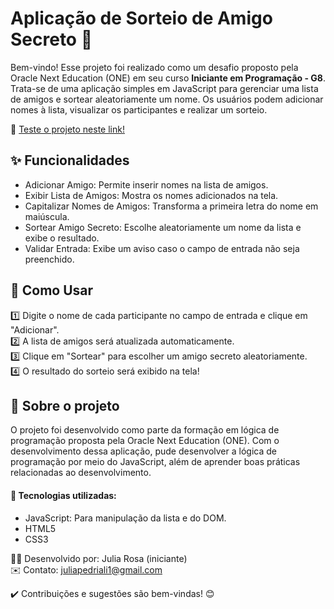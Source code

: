 # Aplicação de Sorteio de Amigo Secreto :gift:

Bem-vindo! Esse projeto foi realizado como um desafio proposto pela Oracle Next Education (ONE) em seu curso **Iniciante em Programação - G8**. Trata-se de uma aplicação simples em JavaScript para gerenciar uma lista de amigos e sortear aleatoriamente um nome. Os usuários podem adicionar nomes à lista, visualizar os participantes e realizar um sorteio.

🔗 [Teste o projeto neste link!](https://amigo-secreto-a6eupn6p5-julias-projects-6a116b2d.vercel.app/)

## ✨ Funcionalidades

- Adicionar Amigo: Permite inserir nomes na lista de amigos.  
- Exibir Lista de Amigos: Mostra os nomes adicionados na tela.
- Capitalizar Nomes de Amigos: Transforma a primeira letra do nome em maiúscula.  
- Sortear Amigo Secreto: Escolhe aleatoriamente um nome da lista e exibe o resultado.  
- Validar Entrada: Exibe um aviso caso o campo de entrada não seja preenchido.

## 📖 Como Usar

1️⃣ Digite o nome de cada participante no campo de entrada e clique em "Adicionar".  
2️⃣ A lista de amigos será atualizada automaticamente.  
3️⃣ Clique em "Sortear" para escolher um amigo secreto aleatoriamente.  
4️⃣ O resultado do sorteio será exibido na tela!  

## 🚀 Sobre o projeto

O projeto foi desenvolvido como parte da formação em lógica de programação proposta pela Oracle Next Education (ONE). Com o desenvolvimento dessa aplicação, pude desenvolver a lógica de programação por meio do JavaScript, além de aprender boas práticas relacionadas ao desenvolvimento.

#### 🔧 Tecnologias utilizadas:

- JavaScript: Para manipulação da lista e do DOM.  
- HTML5  
- CSS3  

👩‍💻 Desenvolvido por: Julia Rosa (iniciante)  
✉️ Contato: juliapedriali1@gmail.com  

✔️ Contribuições e sugestões são bem-vindas! 😊  
